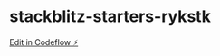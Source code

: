 # stackblitz-starters-rykstk

[Edit in Codeflow ⚡️](https://stackblitz.com/~/github.com/s24551/stackblitz-starters-rykstk)